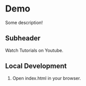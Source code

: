 # Demo

Some description!

## Subheader

Watch Tutorials on Youtube.

## Local Development

1. Open index.html in your browser.
